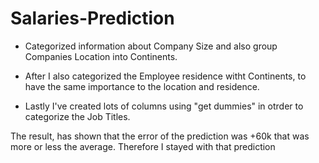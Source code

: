 # Salaries-Prediction

- Categorized information about Company Size and also group Companies Location into Continents. 

- After I also categorized the Employee residence witht Continents, to have the same importance to the location and residence. 

- Lastly I've created lots of columns using "get dummies" in otrder to categorize the Job Titles. 

The result, has shown that the error of the prediction was +60k that was more or less the average. Therefore I stayed with that prediction 
